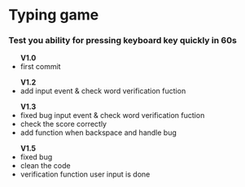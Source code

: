 <h1>Typing game </h1>
<h3>Test you ability for pressing keyboard key quickly in 60s</h3>

<ul>
    <b>V1.0</b>
    <li>first commit </li>
</ul>
<ul>
    <b>V1.2</b>
    <li>add input event & check word verification fuction</li>
</ul>
<ul>
    <b>V1.3</b>
    <li>fixed bug input event & check word verification fuction</li>
    <li>check the score correctly</li>
    <li>add function when backspace and handle bug</li>
</ul>
<ul>
    <b>V1.5</b>
    <li>fixed bug</li>
    <li>clean the code</li>
    <li>verification function user input is done</li>
</ul>
